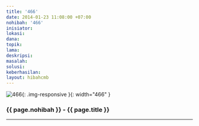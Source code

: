 ```yaml
---
title: '466'
date: 2014-01-23 11:08:00 +07:00
nohibah: '466'
inisiator: 
lokasi: 
dana: 
topik: 
lama: 
deskripsi: 
masalah: 
solusi: 
keberhasilan: 
layout: hibahcmb
---
```


![466](/static/img/hibahcmb/466.png){: .img-responsive }{: width="466" }

### {{ page.nohibah }} - {{ page.title }}

---
